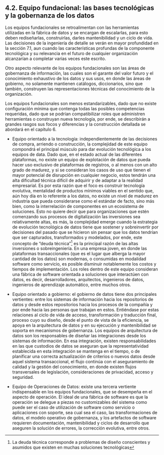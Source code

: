 ## 4.2.	Equipo fundacional: las bases tecnológicas y la gobernanza de los datos

Los equipos fundacionales se retroalimentan con las herramientas utilizadas en la fábrica de datos y se encargan de escalarlas, para esto deben rediseñarlas, construirlas, darles mantenibilidad y un ciclo de vida. Las decisiones de la ingeniería de detalle se verán en mayor profundidad en la sección 7.1, aun cuando las características profundas de la componente tecnológica y su relevancia en el futuro de cualquier organización alcanzarían a completar varias veces este escrito.

Otro aspecto relevante de los equipos fundacionales son las áreas de gobernanza de información, las cuales son el garante del valor futuro y el conocimiento exhaustivo de los datos y sus usos, en donde las áreas de gobierno, no solamente mantienen catálogos, diccionarios, sino que también, construyen las representaciones técnicas del conocimiento de la organización.

Los equipos fundacionales son menos estandarizables, dado que no existe configuración mínima que contenga todas las posibles competencias requeridas, dado que se podrían compatibilizar roles que administren herramientas o construyan nueva tecnología, por ende, se describirán a grandes rasgos sus focos y diferencias y la construcción detallada se abordará en el capítulo 6.

* Equipo orientado a la tecnología: independientemente de las decisiones de compra, arriendo o construcción, la complejidad de este equipo compondrá el principal músculo para dar evolución tecnológica a los equipos de data. Dado que, en el estado actual de las diferentes plataformas, no existe un equipo de explotación de datos que pueda hacer uso exclusivo de plataformas de registros, o al menos con un alto grado de madurez, y si se consideran los casos de uso que tienen el mayor potencial de disrupción en cualquier negocio, estos tendrán una alta dificultad técnica difícil de adquirir y de adaptar a la realidad empresarial. 
Es por esta razón que el foco es construir tecnología evolutiva, mentalidad de productos mínimos viables en el sentido que, aún hoy día en lo referente a los datos, no existe un nivel de madurez en industria que pueda considerarse como el estándar de facto, sino más bien, como la interrelación de componentes en un ecosistema de soluciones. Esto no quiere decir que para organizaciones que estén comenzando sus procesos de digitalización las inversiones sea relativamente altas, es más, la complejidad emerge cuando la estrategia de evolución tecnológica de datos tiene que sostener y sobreinvertir por decisiones del pasado que se hicieron sin pensar que los datos tendrían que ser capturados, transformados y modelados, por ende, este concepto de “deuda técnica”[^9] es la principal razón de las altas inversiones o sobreingeniería. 
En una empresa joven, en donde las plataformas transaccionales (que es el lugar que alberga la mayor cantidad de los datos) son modernas, o consumidas en modalidad software como servicio, es posible disminuir notablemente los costos y tiempos de implementación. Los roles dentro de este equipo consideran una fábrica de software orientada a soluciones que interactúen con datos, es decir, desarrolladores, arquitectos, ingenieros de datos, ingenieros de aprendizaje automático, entre muchos otros.

* Equipo orientado a gobierno: el gobierno de datos tiene dos principales vertientes: entre los sistemas de información hacia los repositorios de datos y desde estos repositorios hacia los procesos de la compañía y por ende hacia las personas que trabajan en estos. Entiéndase por estas relaciones al ciclo de vida de acceso, transformación y traducción final, proceso cuyo su diseño, desde el punto de vista de la eficiencia, se apoya en la arquitectura de datos y en su ejecución y mantenibilidad se soporta en mecanismos de gobernanza. Los equipos de arquitectura de datos son los responsables de diseñar las integraciones desde los sistemas de información. En esa integración, existen responsabilidades en las que custodios de datos se aseguran que la representatividad establecida en esta integración se mantenga en el tiempo, o de planificar una correcta actualización de criterios o nuevos datos desde aquel sistema transaccional, el flujo continúa con el aseguramiento de calidad y la gestión del conocimiento, en donde existen flujos transversales de legislación, consideraciones de privacidad, acceso y seguridad. 

* Equipo de Operaciones de Datos: existe una tercera vertiente indispensable en los equipos fundacionales, que se desempeña en el aspecto de operación. El ideal de una fábrica de software es que la operación se delegue a piezas no customizables del sistema como puede ser el caso de utilización de software como servicio o aplicaciones con soporte, sea cual sea el caso, las transformaciones de datos, el modelo operativo de gobernanza, y los artefactos de software requieren documentación, mantenibilidad y ciclos de desarrollo que aseguren la solución de errores, la corrección evolutiva, entre otros.

[^9]: La deuda técnica corresponde a problemas de diseño conscientes y asumidos que existen en muchas soluciones tecnológicas
